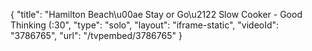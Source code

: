 {
    "title": "Hamilton Beach\u00ae Stay or Go\u2122 Slow Cooker - Good Thinking (:30",
    "type": "solo",
    "layout": "iframe-static",
    "videoId": "3786765",
    "url": "\/tvpembed\/3786765"
}